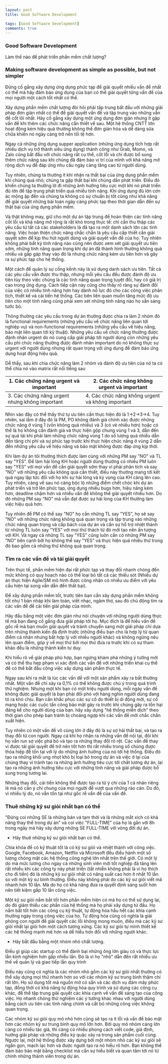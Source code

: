 ```yaml
---
layout: post
title: Good Software Development

tags: [Good Software Development]
comments: true
---
```

### Good Software Development
Làm thế nào để phát triển phần mềm chất lượng?

### Making software development as simple as possible, but not simpler
Đừng cố gắng xây dựng ứng dụng phức tạp để giải quyết nhiều vấn đề nhất có thể mà hãy đảm bảo ứng dụng của bạn có thể giải quyết từng vấn đề của mọi người một cách tốt nhất có thể.

Xây dựng phần mềm chất lượng đòi hỏi phải tập trung bắt đầu với những giải pháp đơn giản nhất có thể để giải quyết vấn đề và tập trung vào những vẫn đề cốt lõi nhất. Hãy cố gắng xây dựng một ứng dụng đơn giản nhưng ít gặp vấn đề khi thêm các chức năng cần thiết về sau. Một hệ thống CNTT lớn hoạt động kém hiệu quả thường không thể đơn giản hóa và dễ dàng sửa chữa khiến nó ngày càng trở nên tồi tệ hơn.

Ngay cả những ứng dụng supper application (những ứng dụng tích hợp rất nhiều dịch vụ trở thành siêu ứng dụng) thành công như Grab, Momo, và Zalo cũng bắt đầu với chức năng rất cụ thể, cốt lỗi và chỉ được bổ sung thêm chức năng sau khi chúng đã đảm bảo vị trí của mình với khả năng mở rộng dịch vụ để đáp ứng nhu cầu ngày càng tăng cao từ người dùng. 

Tuy nhiên, chúng ta thường ít khi nhận ra thất bại của ứng dụng phần mềm khi chúng quá nhỏ; chúng ta gặp thất bại khi chúng dần phát triển. Điều đó khiến chúng ta thường lờ đi những ảnh hưởng tiêu cực một khi nó phát triển đủ lớn để tập trung phát triển quá nhiều tính năng. Khi ứng dụng đủ lớn cơn ác mộng ập đến và chúng ta không có sự chuẩn bị tốt cũng như khả năng để giải quyết những bài toán ngày càng phức tạp theo thời gian dẫn đến sự thật bại của ứng dụng phần mềm.

Và thật không may, giữ cho một dự án tập trung để hoàn thiện các tính năng cốt lỗi và khả năng mở rộng là rất khó trong thực tế: chỉ cần thu thập các yêu cầu từ tất cả các stakeholders là đã tạo ra một danh sách lớn các tính năng.
Việc hoàn thiện chức năng chắc chắn là yêu cầu cấp thiết cần giải quyết sớm để kịp thu hút người dùng và giải quyết vấn đề của họ. Tuy nhiên không phải bất kỳ tính năng nào cũng nên được xem xét giải quyết ưu tiên sớm, những tính năng quan trọng khi dự án đã thành hình thường không quá nhiều và gấp gáp thay vào đó là nhưng chức năng kém ưu tiên hơn và gây ra sự phức tạp cho hệ thống.

Một cách để quản lý sự cồng kềnh này là sử dụng danh sách ưu tiên. Tất cả các yêu cầu vẫn được thu thập, nhưng mỗi yêu cầu đều được đánh độ ưu tiên tùy theo việc chúng là các tính năng quan trọng tuyệt đối, hay có giá trị cao trong ứng dụng. Cách tiếp cận này cũng cho thấy rõ ràng sự đánh đổi của việc có nhiều tính năng hơn hay dành nỗ lực đó cho các công việc phân tích, thiết kế và cải tiến hệ thống. Các bên liên quan muốn tăng mức độ ưu tiên cho một tính năng cũng phải xem xét những tính năng nào họ sẵn sàng tước bỏ.

Thông thường các yêu cầu trong dự án thường được chia ra làm 2 nhóm đó là functional requirements (những yêu cầu về chức năng liên quan tới nghiệp vụ) và non-functional requirements (những yều cầu về hiệu năng, bảo mật liên quan tới kỹ thuật). Những yêu cầu về chức năng thường được đánh nhãn urgent do nó cung cấp giải pháp tới người dùng còn những yêu cầu phi chức năng thường được đánh nhãn important do nó không thực sự urgent với người dùng nhưng rất quan trọng với ứng dụng để đảm bảo ứng dụng hoạt động hiệu quả.

Dễ thấy, sau khi chia chức năng làm 2 nhóm và đánh độ ưu tiên của nó ta có thể chia nó vào matrix rất nổi tiếng sau

|1. Các chứng năng urgent và important | 2. Các chức năng không urgent và important|
|---|---|
|3. Các chứng năng urgent nhưng không important | 4. Các chức năng không urgent và không important|

Nhìn vào đây có thể thấy thứ tự ưu tiên cần thực hiện đó là 1->2->3->4. Tuy nhiên, sai lầm ở đây đó là PM, PO không đánh giá chính xác được những chức năng ở vùng 1 (vốn không quá nhiều) và 3 (có vẻ nhiều hơn) hoặc có thể là họ không cần đánh giá và thực hiện gộp chung vùng 1 và 3, dẫn đến sự quá tải khi phải làm những chức năng vùng 1 do số lượng quá nhiều dẫn đến tăng chi phí và sự phức tạp trước khi thực hiện chức năng ở vùng 2 dẫn đến những yêu cầu về hiệu năng và bảo mật không được đáp ứng kịp thời.

Khi làm dự án tôi thường thích được làm cùng với những PM say "NO" và TL say "YES". Để làm hài lòng KH hoặc người dùng thường có nhiều PM luôn say "YES" với mọi vấn đề cần giải quyết sớm thay vì phải phân tích và say "NO" với những yêu cầu không quá cần thiết, điều này thường mang tới kết quả ngay lập tức đối với họ khi sự hài lòng và kỳ vọng của KH càng lên cao. Tuy nhiên, càng về sau nó càng bộc lộ những điểm chết chóc khi dự án phát triển và trở lên phức tạp, ứng dụng nhiều bugs hơn, hiệu năng kém hơn, deadline chậm hơn và nhiều vấn đề không thể giải quyết nhiều hơn. Do đó những PM say "NO" mà vẫn đạt được sự hài lòng của KH thường làm việc hiệu quả hơn.

Tuy nhiên để PM có thể say "NO" họ cần những TL say "YES", họ sẽ say "NO" với những chức năng không quá quan trọng và tập trung vào những chức năng quan trọng và cấp bách của dự án và cần sự hỗ trợ nhiệt thành từ những TL luôn say "YES" với mọi thử thách từ đó mới tạo nên ấn tượng với KH. Và ngay cả những TL say "YES" cũng luôn cần có những PM say "NO" bên cạnh bởi họ không thể say "YES" và thực hiện quá nhiều thứ trong đó bao gồm cả những thứ không quá quan trọng.

### Tìm ra các vấn đề và tái giải quyết
Trên thực tế, phần mềm hiện đại rất phức tạp và thay đổi nhanh chóng đến mức không có quy hoạch nào có thể loại bỏ tất cả các thiếu sót (Nhiều dự án thực hiện Agile/SM mô hình được công nhận có nhiều ưu điểm với yêu cầu hiện tại song vẫn dẫn đến thất bại).

Để xây dựng phần mềm tốt, trước tiên bạn cần xây dựng phần mềm không tốt như 1 bản nháp khi làm toán, viết nhạc, ngâm thơ, sau đó chủ động tìm ra các vấn đề để cải tiến giải pháp của mình.

Hãy đầu bằng một việc đơn giản như nói chuyện với những người dùng thực tế mà bạn đang cố gắng đưa giải pháp tới họ. Mục đích là để hiểu vấn đề gốc rễ mà bạn muốn giải quyết và tránh chuyển sang một giải pháp chỉ dựa trên những thành kiến ​​đã định trước (những điều bạn cho là hợp lý từ quan điểm cá nhân nhưng bất hợp lý với nhiều người khác) và không ngừng nêu lên quan điểm, góp ý về mọi thứ bởi mọi thứ đưa ra trước khi có sự tham khảo đều là những thành kiến tư duy.

Khi hiểu rõ về giải pháp phù hợp, bạn ngừng khám phá những ý tưởng mới và có thể thu hẹp phạm vi xác định các vấn đề với những triển khai cụ thể để có thể bắt đầu công việc xây dựng sản phẩm thực tế.

Ngay sau khi ra mắt là lúc các vấn đề với một sản phẩm xảy ra bất thường nhất. Một vấn đề chỉ xảy ra 0,1% có thể không được chú ý trong quá trình thử nghiệm. Nhưng một khi bạn có một triệu người dùng, mỗi ngày vấn đề không được giải quyết là bạn phải đối phó với hàng nghìn người dùng đang tỏ ra khó chịu. Bạn cần khắc phục các sự cố do thiết bị di động mới, sự cố mạng hoặc các cuộc tấn công bảo mật gây ra trước khi chúng gây ra tổn hại đáng kể cho người dùng của bạn. hãy xây dựng "hệ thống miễn dịch" theo thời gian cho phép bạn tránh bị choáng ngợp khi các vấn đề mới chắc chắn xuất hiện.

Tuy nhiên có một vấn đề vô cùng lớn ở đây đó là sự sợ hãi thất bại, và tạo ra thay đổi từ con người. Ngay cả khi họ nhận ra những vấn đề nội tại, đôi khi họ vẫn run sợ việc phá bỏ và tạo ra những thay đổi rõ rệt. Các vấn đề thay vì được tái giải quyết để trở nên tốt hơn thì rất nhiều trong số chúng được thỏa hiệp để tồn tại với lý do những ảnh hưởng của nó tới hệ thống. Điều đó tạo ra những khối ung nhọt khó bị loại bỏ trong dự án và việc ở lại của chúng thay vì tránh tạo ra những ảnh hưởng tiêu cực tới chất lương dự án, lại tạo ra những ảnh hưởng tiêu cực với những tính năng và giải pháp được bổ sung trong tương lai.

Những thay đổi, cải tiến không thể được tạo ra từ ý chí của 1 cá nhân riêng lẻ mà nó cần ý chí chung của mọi người để vượt qua những rào cản. Do đó, vì nhiều lý do, nó vẫn tồn tại như gốc rễ vấn đề của vấn đề.

### Thuê những kỹ sư giỏi nhất bạn có thể
"Đừng coi những SE là những bản vá tạm thời và là những mắt xích có khả năng thay thế trong dự án" và coi việc "FULL-TIME" của họ là gắn với 8h trong ngày mà hãy xây dựng những SE FULL-TIME với vòng đời dự án.

* Hãy thuê những kỹ sư giỏi nhất bạn có thể.

Chìa khóa để có kỹ thuật tốt là có kỹ sư giỏi và nhiệt thành với công việc.
Google, Facebook, Amazon, Netflix và Microsoft đều điều hành một số lượng chóng mặt các hệ thống công nghệ lớn nhất trên thế giới. Có một lý do mà mức lương cho ngay cả những sinh viên mới tốt nghiệp đã tăng lên rất nhiều khi các công ty này phát triển (tất nhiễn không phải là vì họ thích cho đi tiền) đó là những kỹ sư giỏi nhất có năng suất cao hơn ít nhất 10 lần so với một kỹ sư bình thường. Điều này không phải do các kỹ sư giỏi viết mã nhanh hơn 10 lần. Mà do họ có khả năng đưa ra quyết định sáng suốt hơn nên tiết kiệm gấp 10 lần công việc.

Một kỹ sư giỏi nắm bắt tốt hơn phần mềm hiện có mà họ có thể sử dụng lại, do đó giảm thiểu các phần của hệ thống mà họ phải xây dựng từ đầu. Họ nắm bắt tốt hơn các công cụ kỹ thuật, tự động hóa hầu hết các khía cạnh thường ngày trong công việc của họ. Tự động hóa cũng có nghĩa là giải phóng con người để giải quyết các lỗi không mong muốn, điều mà các kỹ sư giỏi nhất lại giỏi hơn một cách tương xứng. Các kỹ sư giỏi tự mình thiết kế các hệ thống mạnh mẽ hơn và dễ hiểu hơn đối với những người khác.

* Hãy bắt đầu bằng một nhóm nhỏ chất lượng.

Điều gì giúp các startup có thể đánh bại những ông lớn giàu có và thực lực lẫn kinh nghiệm hơn gấp nhiều lần. Đó là vì họ "nhỏ" dẫn đến rất nhiều ưu thế về quản lý và giao tiếp lẫn quy trình

Điều này cũng có nghĩa là các nhóm nhỏ gồm các kỹ sư giỏi nhất thường có thể xây dựng mọi thứ nhanh hơn so với các nhóm kỹ sư trung bình thậm chí rất lớn. Họ sử dụng tốt mã nguồn mở có sẵn và các dịch vụ đám mây phức tạp, đồng thời có khả năng tự động hóa quy trình và sử dụng các công cụ khác, để thể tập trung giải quyết các khía cạnh về vấn đề sáng tạo của công việc. Họ nhanh chóng thử nghiệm các ý tưởng khác nhau với người dùng bằng cách ưu tiên các tính năng chính và cắt bỏ những công việc không quan trọng.

Các nhóm kỹ sư giỏi quy mô nhỏ hơn cũng sẽ tạo ra ít lỗi và vấn đề bảo mật hơn các nhóm kỹ sư trung bình quy mô lớn hơn. Bởi quy mô nhóm càng lớn càng có nhiều tác giả, thì càng có nhiều phong cách viết code, giả định, hướng giải pháp và những điều kỳ quặc xảy ra trong sản phẩm cuối cùng. Ngược lại, một hệ thống được xây dựng bởi một nhóm nhỏ các kỹ sư giỏi sẽ ngắn gọn, mạch lạc hơn và được người tạo ra nó hiểu rõ hơn. Bạn không thể đảm bảo bảo mật bằng checklist mà cần sự hiểu biết và quan tâm tới nó từ chính những thành viên trong dự án.












